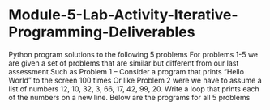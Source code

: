 # Module-5-Lab-Activity-Iterative-Programming-Deliverables
Python program solutions to the following 5 problems
For problems 1-5 we are given a set of problems that are similar but different from our last assessment
Such as Problem 1 – Consider a program that prints “Hello World” to the screen 100 times
Or like Problem 2 were we have to assume a list of numbers 12, 10, 32, 3, 66, 17, 42, 99, 20.
Write a loop that prints each of the numbers on a new line.
Below are the programs for all 5 problems
